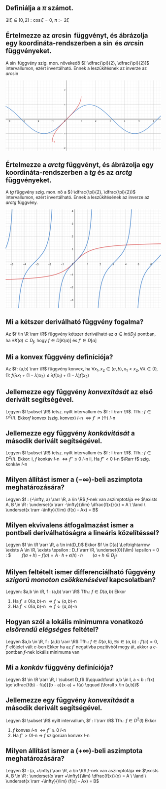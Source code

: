 ## Definiálja a $\pi$ számot.

$\exists! \xi \in [0,2] : \cos \xi = 0$, $\pi := 2 \xi$

## Értelmezze az $arc \sin$ függvényt, és ábrázolja egy koordináta-rendszerben a $\sin$ és $arc \sin$ függvényeket.

A $\sin$ függvény szig. mon. növekedő $[-\dfrac{\pi}{2}, \dfrac{\pi}{2}]$ intervallumon, ezért invertálható. Ennek a leszűkítésnek az inverze az $arc \sin$

![](assets/2019-11-17-17-32-34.png)

## Értelmezze a $arc tg$ függvényt, és ábrázolja egy koordináta-rendszerben a $tg$ és az $arc tg$ függvényeket.

A $tg$ függvény szig. mon. nő a $(-\dfrac{\pi}{2}, \dfrac{\pi}{2})$ intervallumon, ezért invertálható. Ennek a leszűkítésének az inverze az $arc tg$ függvény.

![](assets/2019-11-17-17-32-59.png)

 ## Mi a kétszer deriválható függvény fogalma?

Az $f \in \R \rarr \R$ függvény kétszer deriválható az $a \in int(D_f)$ pontban, ha
		$\exists K(a) \subset D_f$, hogy $f \in D[K(a)]$ és $f' \in D[a]$

## Mi a konvex függvény definíciója?

Az $f: (a,b) \rarr \R$ függvény konvex, ha 
$\forall x_1, x_2 \in (a,b), x_1 < x_2, \forall \lambda \in (0,1) :$
			$f(\lambda x_1 + (1-\lambda)x_2) \le \lambda f(x_1) + (1-\lambda)f(x_2)$

## Jellemezze egy függvény *konvexitását* az első derivált segítségével.

Legyen $I \subset \R$ tetsz. nyílt intervallum és $f : I \rarr \R$. Tfh.: $f \in D^2(I)$. 
Ekkor$f$ konvex (szig. konvex) $I$-n $\Leftrightarrow f' \nearrow (\uparrow)\ I$-n



## Jellemezze egy függvény *konkávitását* a második derivált segítségével.

Legyen $I \subset \R$ tetsz. nyílt intervallum és $f : I \rarr \R$. Tfh.: $f \in D^2(I)$. 
Ekkor: i, $f$ konkáv $I$-n $\Leftrightarrow f'' \le 0\ I$-n
			ii, Ha $f'' < 0\ I$-n $\Rarr f$ szig. konkáv $I$-n 



## Milyen állítást ismer a $(-\infty)$-beli aszimptota meghatározására?
Legyen $f : (-\infty, a) \rarr \R, a \in \R$
$f$-nek van aszimptotája $\Leftrightarrow$ $\exists A, B \in \R : \underset{x \rarr -\infty}{\lim} \dfrac{f(x)}{x} = A \ \land \ \underset{x \rarr -\infty}{\lim} (f(x) - Ax) = B$

## Milyen ekvivalens átfogalmazást ismer a pontbeli deriválhatóságra a lineáris közelítéssel?
Legyen $f \in \R \rarr \R, a \in int(D_f)$
Ekkor $f \in D[a] \Leftrightarrow \exists A \in \R, \exists \epsilon : D_f \rarr \R, \underset{0}{\lim} \epsilon = 0 : $
$\qquad$$f(a + h) - f(a) = A \cdot h + \epsilon(h) \cdot h \qquad (a+h \in D_f)$

## Milyen feltételt ismer differenciálható függvény *szigorú monoton csökkenésével* kapcsolatban?
Legyen: $a,b \in \R, f : (a,b) \rarr \R$
Tfh.: $f \in D(a,b)$
Ekkor 
1. Ha $f' \le 0 (a,b)$-n $\Rightarrow f \searrow (a,b)$-n
2. Ha $f' <   0 (a,b)$-n $\Rightarrow f \downarrow (a,b)$-n

## Hogyan szól a lokális minimumra vonatkozó *elsőrendű elégséges* feltétel?
Legyen $a,b \in \R, f : (a,b) \rarr \R$
Tfh.: $f \in D(a,b), \exists c \in (a,b) : f'(c) = 0, f'$ előjelet vált $c$-ben
Ekkor ha az $f'$ negatívba pozitívból megy át, akkor a $c$-pontban $f$-nek lokális minimuma van 

## Mi a *konkáv* függvény definíciója?
Legyen $f \in \R \rarr \R, I \subset D_f$
$\qquad\forall a,b \in I, a < b : f(x) \ge \dfrac{f(b) - f(a)}{b - a}(x-a) + f(a) \qquad (\forall x \in (a,b))$

## Jellemezze egy függvény *konvexitását* a második derivált segítségével.
Legyen $I \subset \R$ nyílt intervallum, $f : I \rarr \R$
Tfh.: $f \in D^2(I)$
Ekkor 
1. $f$ konvex $I$-n $\Leftrightarrow f'' \ge 0 \ I$-n
2. Ha $f'' > 0 I$-n $\Rightarrow$ $f$ szigorúan konvex $I$-n

## Milyen állítást ismer a $(+\infty)$-beli aszimptota meghatározására?
Legyen $f : (a, +\infty) \rarr \R, a \in \R$
$f$-nek van aszimptotája $\Leftrightarrow$ $\exists A, B \in \R : \underset{x \rarr +\infty}{\lim} \dfrac{f(x)}{x} = A \ \land \ \underset{x \rarr +\infty}{\lim} (f(x) - Ax) = B$
